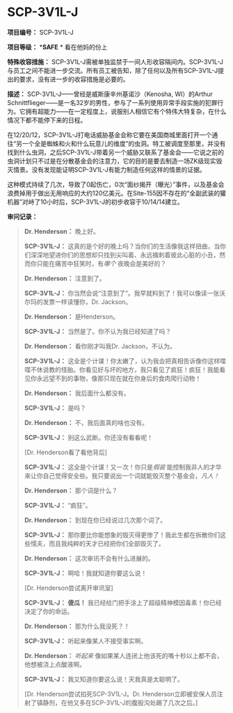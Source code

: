 # SCP-3V1L-J
                        


**项目编号：** SCP-3V1L-J

**项目等级：** ***SAFE** *  看在他妈的份上

**特殊收容措施：** SCP-3V1L-J需被单独监禁于一间人形收容隔间内。SCP-3V1L-J与员工之间不能进一步交流。所有员工被告知，除了任何以及所有SCP-3V1L-J提出的要求，没有进一步的收容措施是必要的。

**描述：** SCP-3V1L-J——曾经是威斯康辛州基诺沙（Kenosha, WI）的Arthur Schnittflieger——是一名32岁的男性，参与了一系列使用异常手段实施的犯罪行为。它拥有超能力——在一定程度上，说服别人相信它有个特伟大特复杂，在什么情况下都不能停下来的日程。

在12/20/12，SCP-3V1L-J打电话威胁基金会称它要在美国商城里面打开一个通往“另一个全是蜘蛛和火和什么玩意儿的维度”的虫洞。特工被调度至那里，并没有找到什么虫洞，之后SCP-3V1L-J带着另一个威胁又联系了基金会——它说之前的虫洞计划只不过是在分散基金会的注意力，它的目的是要去制造一场ZK级现实毁灭情景。没有发现能证明SCP-3V1L-J有能力制造任何这样的情景的证据。

这种模式持续了几次，导致了0起伤亡，0次“面纱揭开（曝光）”事件，以及基金会浪费掉用于做出无用响应的大约120亿美元。在Site-155因不存在的“全副武装的獾机器”对峙了10小时后，SCP-3V1L-J的初步收容于10/14/14建立。

**审问记录：** 


> **Dr. Henderson：** 晚上好。
> 
> **SCP-3V1L-J：** 这真的是个好的晚上吗？当你们的生活像我这样扭曲，当你们深深地望进你们的思想却只找到尖叫着、永远捅刺着彼此心脏的小丑，然而你只能在痛苦中狂笑时，有*哪个* 夜晚会是美好的？
> 
> **Dr. Henderson：** 注意到了。
> 
> **SCP-3V1L-J：** 你当然会说“注意到了”。我早就料到了！我可以像读一张沃尔玛的发票一样读懂你，Dr. Jackson。
> 
> **Dr. Henderson：** 是Henderson。
> 
> **SCP-3V1L-J：** 当然是了。你不认为我已经知道了吗？
> 
> **Dr. Henderson：** 看你刚才叫我Dr. Jackson，不认为。
> 
> **SCP-3V1L-J：** 这全是个计谋！你太嫩了，认为我会把真相告诉像你这样喋喋不休说教的怪胎。你看见好与坏的地方，我只看见了疯狂！疯狂！我能看见你永远望不到的事物，像那只现在就在你身后的食肉爬行动物！
> 
> **Dr. Henderson：** 我后面什么都没有。
> 
> **SCP-3V1L-J：** 是吗？
> 
> **Dr. Henderson：** 不，我后面真的啥也没有。
> 
> **SCP-3V1L-J：** 别这么武断。你还没有看看呢！
> 
> [Dr. Henderson看了看他背后]
> 
> **SCP-3V1L-J：** 这全是个计谋！又一次！你只是*假装* 能控制我非人的才华来让你自己觉得安全些。我只要说出一个词就能毁灭整个基金会，*凡人！* 
> 
> **Dr. Henderson：** 那个词是什么？
> 
> **SCP-3V1L-J：** “疯狂”。
> 
> **Dr. Henderson：** 到现在你已经说过几次那个词了。
> 
> **SCP-3V1L-J：** 那你要比你能想象的毁灭得更惨了！我此生都在拆散你们这些懦夫，而且我纯粹的天才已经把你们全部毁灭了。
> 
> **Dr. Henderson：** 这次审讯不会有什么进展的。
> 
> **SCP-3V1L-J：** 啊哈！我就知道你要这么说！
> 
> [Dr. Henderson尝试离开审讯室]
> 
> **SCP-3V1L-J：**  **傻瓜！** 我已经给门把手涂上了超级精神模因毒素！你已经决定了你的命运。
> 
> **Dr. Henderson：** 那为什么我没死？！
> 
> **SCP-3V1L-J：** 听起来像某人不接受事实啊。
> 
> **Dr. Henderson：** *听起来* 像如果某人连闭上他该死的嘴十秒以上都不会，他想被浇上点酸液啊。
> 
> **SCP-3V1L-J：** 我又知道你要这么说！天我真是太聪明了。
> 
> [Dr. Henderson尝试掐死SCP-3V1L-J。Dr. Henderson立即被安保人员注射了镇静剂，在他又多在SCP-3V1L-J的腹股沟处踢了几次之后。]
> 



                    